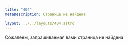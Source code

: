 ```yaml
---
title: "404"
metaDescription: Страница не найдена

layout: ../../layouts/404.astro
---
```

Сожалеем, запрашиваемая вами страница не найдена
